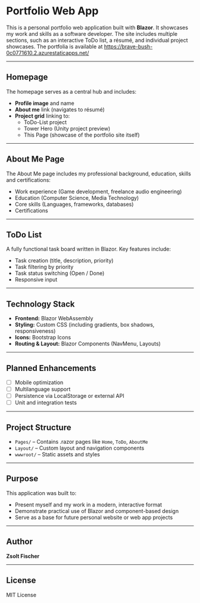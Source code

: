 # Portfolio Web App

This is a personal portfolio web application built with **Blazor**. It showcases my work and skills as a software developer. The site includes multiple sections, such as an interactive ToDo list, a résumé, and individual project showcases.
The portfolia is available at https://brave-bush-0c0771610.2.azurestaticapps.net/

---

## Homepage

The homepage serves as a central hub and includes:

- **Profile image** and name
- **About me** link (navigates to résumé)
- **Project grid** linking to:
  - ToDo-List project
  - Tower Hero (Unity project preview)
  - This Page (showcase of the portfolio site itself)

---

## About Me Page

The About Me page includes my professional background, education, skills and certifications:

- Work experience (Game development, freelance audio engineering)
- Education (Computer Science, Media Technology)
- Core skills (Languages, frameworks, databases)
- Certifications

---

## ToDo List

A fully functional task board written in Blazor. Key features include:

- Task creation (title, description, priority)
- Task filtering by priority
- Task status switching (Open / Done)
- Responsive input

---

## Technology Stack

- **Frontend:** Blazor WebAssembly
- **Styling:** Custom CSS (including gradients, box shadows, responsiveness)
- **Icons:** Bootstrap Icons
- **Routing & Layout:** Blazor Components (NavMenu, Layouts)

---

## Planned Enhancements

- [ ] Mobile optimization
- [ ] Multilanguage support
- [ ] Persistence via LocalStorage or external API
- [ ] Unit and integration tests

---

## Project Structure

- `Pages/` – Contains .razor pages like `Home`, `ToDo`, `AboutMe`
- `Layout/` – Custom layout and navigation components
- `wwwroot/` – Static assets and styles

---

## Purpose

This application was built to:

- Present myself and my work in a modern, interactive format
- Demonstrate practical use of Blazor and component-based design
- Serve as a base for future personal website or web app projects

---

## Author

**Zsolt Fischer** 

---

## License

MIT License 



